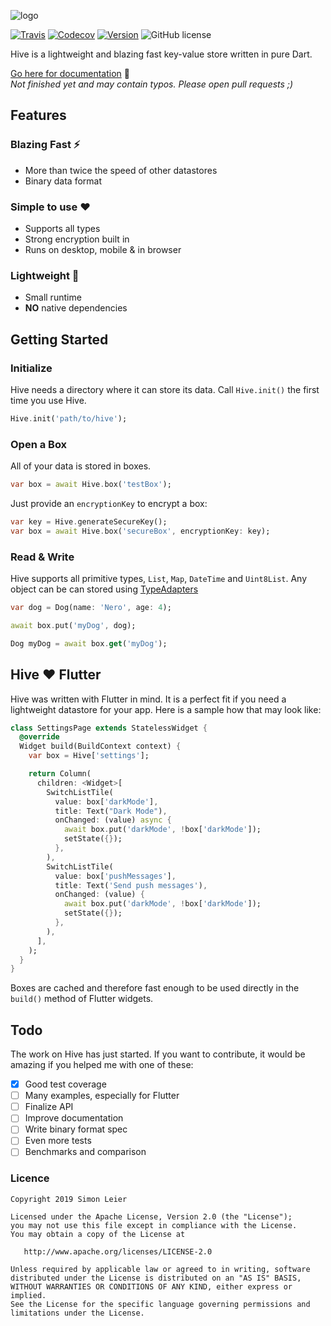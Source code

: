 ![logo](https://raw.githubusercontent.com/leisim/hive/master/.github/logo.svg?sanitize=true)

[![Travis](https://img.shields.io/travis/com/leisim/hive/master.svg)](https://travis-ci.com/leisim/hive) [![Codecov](https://img.shields.io/codecov/c/github/leisim/hive.svg)](https://codecov.io/gh/leisim/hive) [![Version](https://img.shields.io/pub/v/hive.svg)](https://pub.dartlang.org/packages/hive) ![GitHub license](https://img.shields.io/badge/license-Apache%202-blue.svg)

Hive is a lightweight and blazing fast key-value store written in pure Dart.

[Go here for documentation](https://leisim.github.io/hive/) 📖<br>
*Not finished yet and may contain typos. Please open pull requests ;)*

## Features

### Blazing Fast ⚡
- More than twice the speed of other datastores
- Binary data format

### Simple to use ❤️
- Supports all types
- Strong encryption built in
- Runs on desktop, mobile & in browser

### Lightweight 🎈
- Small runtime
- **NO** native dependencies


## Getting Started

### Initialize

Hive needs a directory where it can store its data. Call `Hive.init()` the first time you use Hive.

```dart
Hive.init('path/to/hive');
```

### Open a Box

All of your data is stored in boxes.

```dart
var box = await Hive.box('testBox');
```

Just provide an `encryptionKey` to encrypt a box:

```dart
var key = Hive.generateSecureKey();
var box = await Hive.box('secureBox', encryptionKey: key);
```

### Read & Write

Hive supports all primitive types, `List`, `Map`, `DateTime` and `Uint8List`. Any object can be can stored using [TypeAdapters](https://leisim.github.io/hive/#/generate_adapter)

```dart
var dog = Dog(name: 'Nero', age: 4);

await box.put('myDog', dog);

Dog myDog = await box.get('myDog');
```

## Hive ❤️ Flutter

Hive was written with Flutter in mind. It is a perfect fit if you need a lightweight datastore for your app. Here is a sample how that may look like:

```dart
class SettingsPage extends StatelessWidget {
  @override
  Widget build(BuildContext context) {
    var box = Hive['settings'];

    return Column(
      children: <Widget>[
        SwitchListTile(
          value: box['darkMode'],
          title: Text("Dark Mode"),
          onChanged: (value) async {
            await box.put('darkMode', !box['darkMode']);
            setState({});
          },
        ),
        SwitchListTile(
          value: box['pushMessages'],
          title: Text('Send push messages'),
          onChanged: (value) {
            await box.put('darkMode', !box['darkMode']);
            setState({});
          },
        ),
      ],
    );
  }
}
```

Boxes are cached and therefore fast enough to be used directly in the `build()` method of Flutter widgets.

## Todo

The work on Hive has just started. If you want to contribute, it would be amazing if you helped me with one of these:

- [x] Good test coverage
- [ ] Many examples, especially for Flutter
- [ ] Finalize API
- [ ] Improve documentation
- [ ] Write binary format spec
- [ ] Even more tests
- [ ] Benchmarks and comparison

### Licence

```
Copyright 2019 Simon Leier

Licensed under the Apache License, Version 2.0 (the "License");
you may not use this file except in compliance with the License.
You may obtain a copy of the License at

   http://www.apache.org/licenses/LICENSE-2.0

Unless required by applicable law or agreed to in writing, software
distributed under the License is distributed on an "AS IS" BASIS,
WITHOUT WARRANTIES OR CONDITIONS OF ANY KIND, either express or implied.
See the License for the specific language governing permissions and
limitations under the License.
```

